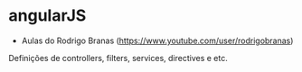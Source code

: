 # angularJS
 - Aulas do Rodrigo Branas (https://www.youtube.com/user/rodrigobranas)
 
 Definições de controllers,  filters, services, directives e etc.

